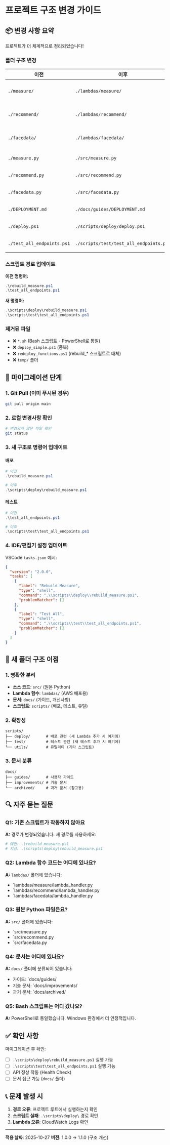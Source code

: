 # 프로젝트 구조 변경 가이드

## 📦 변경 사항 요약

프로젝트가 더 체계적으로 정리되었습니다!

### 폴더 구조 변경

| 이전 | 이후 | 설명 |
|------|------|------|
| `./measure/` | `./lambdas/measure/` | Lambda 함수 통합 |
| `./recommend/` | `./lambdas/recommend/` | Lambda 함수 통합 |
| `./facedata/` | `./lambdas/facedata/` | Lambda 함수 통합 |
| `./measure.py` | `./src/measure.py` | 원본 소스 |
| `./recommend.py` | `./src/recommend.py` | 원본 소스 |
| `./facedata.py` | `./src/facedata.py` | 원본 소스 |
| `./DEPLOYMENT.md` | `./docs/guides/DEPLOYMENT.md` | 문서 분류 |
| `./deploy.ps1` | `./scripts/deploy/deploy.ps1` | 스크립트 분류 |
| `./test_all_endpoints.ps1` | `./scripts/test/test_all_endpoints.ps1` | 테스트 분류 |

### 스크립트 경로 업데이트

**이전 명령어:**
```powershell
.\rebuild_measure.ps1
.\test_all_endpoints.ps1
```

**새 명령어:**
```powershell
.\scripts\deploy\rebuild_measure.ps1
.\scripts\test\test_all_endpoints.ps1
```

### 제거된 파일

- ❌ `*.sh` (Bash 스크립트 - PowerShell로 통일)
- ❌ `deploy_simple.ps1` (중복)
- ❌ `redeploy_functions.ps1` (rebuild_* 스크립트로 대체)
- ❌ `temp/` 폴더

## 🔄 마이그레이션 단계

### 1. Git Pull (이미 푸시된 경우)

```bash
git pull origin main
```

### 2. 로컬 변경사항 확인

```bash
# 변경되지 않은 파일 확인
git status
```

### 3. 새 구조로 명령어 업데이트

#### 배포
```powershell
# 이전
.\rebuild_measure.ps1

# 이후
.\scripts\deploy\rebuild_measure.ps1
```

#### 테스트
```powershell
# 이전
.\test_all_endpoints.ps1

# 이후
.\scripts\test\test_all_endpoints.ps1
```

### 4. IDE/편집기 설정 업데이트

VSCode `tasks.json` 예시:
```json
{
  "version": "2.0.0",
  "tasks": [
    {
      "label": "Rebuild Measure",
      "type": "shell",
      "command": ".\\scripts\\deploy\\rebuild_measure.ps1",
      "problemMatcher": []
    },
    {
      "label": "Test All",
      "type": "shell",
      "command": ".\\scripts\\test\\test_all_endpoints.ps1",
      "problemMatcher": []
    }
  ]
}
```

## 📁 새 폴더 구조 이점

### 1. 명확한 분리
- **소스 코드**: `src/` (원본 Python)
- **Lambda 함수**: `lambdas/` (AWS 배포용)
- **문서**: `docs/` (가이드, 개선사항)
- **스크립트**: `scripts/` (배포, 테스트, 유틸)

### 2. 확장성
```
scripts/
├── deploy/       # 배포 관련 (새 Lambda 추가 시 여기에)
├── test/         # 테스트 관련 (새 테스트 추가 시 여기에)
└── utils/        # 유틸리티 (기타 스크립트)
```

### 3. 문서 분류
```
docs/
├── guides/       # 사용자 가이드
├── improvements/ # 기술 문서
└── archived/     # 과거 문서 (참고용)
```

## 🔍 자주 묻는 질문

### Q1: 기존 스크립트가 작동하지 않아요

**A:** 경로가 변경되었습니다. 새 경로를 사용하세요:
```powershell
# 예전: .\rebuild_measure.ps1
# 지금: .\scripts\deploy\rebuild_measure.ps1
```

### Q2: Lambda 함수 코드는 어디에 있나요?

**A:** `lambdas/` 폴더에 있습니다:
- `lambdas/measure/lambda_handler.py
- `lambdas/recommend/lambda_handler.py
- `lambdas/facedata/lambda_handler.py

### Q3: 원본 Python 파일은요?

**A:** `src/` 폴더에 있습니다:
- `src/measure.py
- `src/recommend.py
- `src/facedata.py

### Q4: 문서는 어디에 있나요?

**A:** `docs/` 폴더에 분류되어 있습니다:
- 가이드: `docs/guides/
- 기술 문서: `docs/improvements/
- 과거 문서: `docs/archived/

### Q5: Bash 스크립트는 어디 갔나요?

**A:** PowerShell로 통일했습니다. Windows 환경에서 더 안정적입니다.

## ✅ 확인 사항

마이그레이션 후 확인:

- [ ] `.\scripts\deploy\rebuild_measure.ps1` 실행 가능
- [ ] `.\scripts\test\test_all_endpoints.ps1` 실행 가능
- [ ] API 정상 작동 (Health Check)
- [ ] 문서 접근 가능 (`docs/` 폴더)

## 📞 문제 발생 시

1. **경로 오류**: 프로젝트 루트에서 실행하는지 확인
2. **스크립트 실패**: `.\scripts\deploy\` 경로 확인
3. **Lambda 오류**: CloudWatch Logs 확인

---

**적용 날짜**: 2025-10-27
**버전**: 1.0.0 → 1.1.0 (구조 개선)
